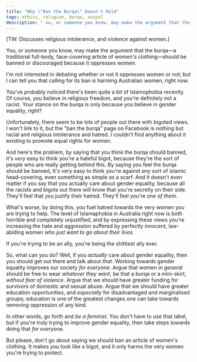 ```yaml
---
title: "Why \"Ban the Burqa\" Doesn't Hold"
tags: ethics, religion, burqa, auspol
description: " ou, or someone you know, may make the argument that the burqa—a traditional full-body, face-covering article of women's clothing—should be banned or discouraged because it oppresses women."
---
```


[TW: Discusses religious intolerance, and violence against women.]

You, or someone you know, may make the argument that the burqa—a traditional
full-body, face-covering article of women's clothing—should be banned or
discouraged because it oppresses women.

I'm not interested in debating whether or not it oppresses women or not; but I
can tell you that calling for its ban *is* harming Australian women, right now.

You've probably noticed there's been quite a bit of Islamophobia recently. Of
course, *you* believe in religious freedom, and you're definitely not a racist.
Your stance on the burqa is only because you believe in gender equality, right?

Unfortunately, there seem to be lots of people out there with bigoted views. I
won't link to it, but the "ban the burqa" page on Facebook is nothing but
racial and religious intolerance and hatred. I couldn't find anything about it
existing to promote equal rights for women.

And here's the problem, by saying that you think the burqa should banned, it's
*very* easy to think you're a hateful bigot, because they're the sort of people
who are really getting behind this. By saying you feel the burqa should be
banned, It's very easy to think you're against *any* sort of islamic
head-covering, even something as simple as a scarf. And it doesn't even matter
if you say that you actually care about gender equality, because all the
racists and bigots out there will know that you're secretly on their side.
They'll feel that you justify their hatred. They'll feel you're *one of them*.

What's worse, by doing this, you fuel hatred towards the very women you are
trying to help. The level of Islamaphobia in Australia right now is both
horrible and completely unjustified, and by expressing these views you're
increasing the hate and aggression suffered by perfectly innocent, law-abiding
women *who just want to go about their lives*.

If you're trying to be an ally, you're being the shittiest ally ever.

So, what can you do? Well, if you *actually* care about gender equality, then
you should get out there and talk about *that*. Working towards gender equality
improves our society *for everyone*. Argue that women *in general* should be
free to wear *whatever they want*, be that a burqa or a mini-skirt,
*without fear of violence*. Argue that we should have greater funding for
survivors of domestic and sexual abuse. Argue that we should have greater
education opportunities, and *especially* for disadvantaged and marginalised
groups; education is one of the greatest changes one can take towards removing
oppression of any kind.

In other words, go forth and *be a feminist*. You don't have to use that
label, but if you're truly trying to improve gender equality, then take
steps towards doing that *for everyone*.

But please, don't go about saying we should ban an article of women's clothing.
It makes *you* look like a bigot, and it only harms the very women you're
trying to protect.
